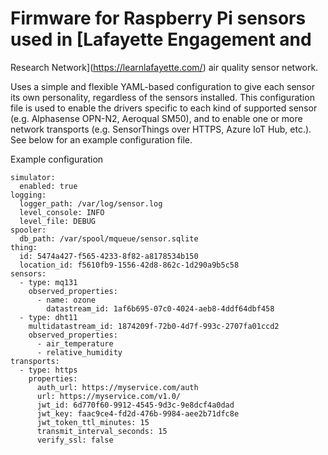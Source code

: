 # Firmware for Raspberry Pi sensors used in [Lafayette Engagement and
  Research Network](https://learnlafayette.com/) air quality sensor
  network.

Uses a simple and flexible YAML-based configuration to give each
sensor its own personality, regardless of the sensors installed.  This
configuration file is used to enable the drivers specific to each kind
of supported sensor (e.g. Alphasense OPN-N2, Aeroqual SM50), and to
enable one or more network transports (e.g. SensorThings over HTTPS,
Azure IoT Hub, etc.).  See below for an example configuration file.

Example configuration
```
simulator:
  enabled: true
logging:
  logger_path: /var/log/sensor.log
  level_console: INFO
  level_file: DEBUG
spooler:
  db_path: /var/spool/mqueue/sensor.sqlite
thing:
  id: 5474a427-f565-4233-8f82-a8178534b150
  location_id: f5610fb9-1556-42d8-862c-1d290a9b5c58
sensors:
  - type: mq131
    observed_properties:
      - name: ozone
        datastream_id: 1af6b695-07c0-4024-aeb8-4ddf64dbf458
  - type: dht11
    multidatastream_id: 1874209f-72b0-4d7f-993c-2707fa01ccd2
    observed_properties:
      - air_temperature
      - relative_humidity
transports:
  - type: https
    properties:
      auth_url: https://myservice.com/auth
      url: https://myservice.com/v1.0/
      jwt_id: 6d770f60-9912-4545-9d3c-9e8dcf4a0dad
      jwt_key: faac9ce4-fd2d-476b-9984-aee2b71dfc8e
      jwt_token_ttl_minutes: 15
      transmit_interval_seconds: 15
      verify_ssl: false
```


